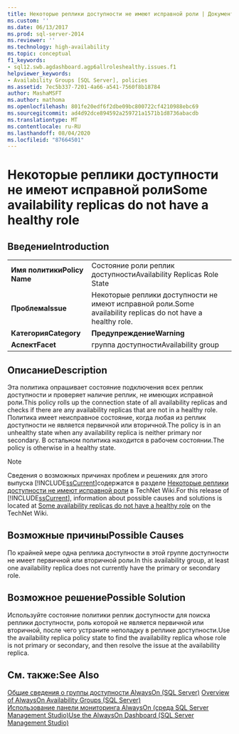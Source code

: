 ```yaml
---
title: Некоторые реплики доступности не имеют исправной роли | Документы Майкрософт
ms.custom: ''
ms.date: 06/13/2017
ms.prod: sql-server-2014
ms.reviewer: ''
ms.technology: high-availability
ms.topic: conceptual
f1_keywords:
- sql12.swb.agdashboard.agp6allroleshealthy.issues.f1
helpviewer_keywords:
- Availability Groups [SQL Server], policies
ms.assetid: 7ec5b337-7201-4a66-a541-7560f8b18784
author: MashaMSFT
ms.author: mathoma
ms.openlocfilehash: 801fe20edf6f2dbe09bc800722cf4210988ebc69
ms.sourcegitcommit: ad4d92dce894592a259721a1571b1d8736abacdb
ms.translationtype: MT
ms.contentlocale: ru-RU
ms.lasthandoff: 08/04/2020
ms.locfileid: "87664501"
---
```

# <a name="some-availability-replicas-do-not-have-a-healthy-role"></a><span data-ttu-id="50fb5-102">Некоторые реплики доступности не имеют исправной роли</span><span class="sxs-lookup"><span data-stu-id="50fb5-102">Some availability replicas do not have a healthy role</span></span>
    
## <a name="introduction"></a><span data-ttu-id="50fb5-103">Введение</span><span class="sxs-lookup"><span data-stu-id="50fb5-103">Introduction</span></span>  
  
|||  
|-|-|  
|<span data-ttu-id="50fb5-104">**Имя политики**</span><span class="sxs-lookup"><span data-stu-id="50fb5-104">**Policy Name**</span></span>|<span data-ttu-id="50fb5-105">Состояние роли реплик доступности</span><span class="sxs-lookup"><span data-stu-id="50fb5-105">Availability Replicas Role State</span></span>|  
|<span data-ttu-id="50fb5-106">**Проблема**</span><span class="sxs-lookup"><span data-stu-id="50fb5-106">**Issue**</span></span>|<span data-ttu-id="50fb5-107">Некоторые реплики доступности не имеют исправной роли.</span><span class="sxs-lookup"><span data-stu-id="50fb5-107">Some availability replicas do not have a healthy role.</span></span>|  
|<span data-ttu-id="50fb5-108">**Категория**</span><span class="sxs-lookup"><span data-stu-id="50fb5-108">**Category**</span></span>|<span data-ttu-id="50fb5-109">**Предупреждение**</span><span class="sxs-lookup"><span data-stu-id="50fb5-109">**Warning**</span></span>|  
|<span data-ttu-id="50fb5-110">**Аспект**</span><span class="sxs-lookup"><span data-stu-id="50fb5-110">**Facet**</span></span>|<span data-ttu-id="50fb5-111">группа доступности</span><span class="sxs-lookup"><span data-stu-id="50fb5-111">Availability group</span></span>|  
  
## <a name="description"></a><span data-ttu-id="50fb5-112">Описание</span><span class="sxs-lookup"><span data-stu-id="50fb5-112">Description</span></span>  
 <span data-ttu-id="50fb5-113">Эта политика опрашивает состояние подключения всех реплик доступности и проверяет наличие реплик, не имеющих исправной роли.</span><span class="sxs-lookup"><span data-stu-id="50fb5-113">This policy rolls up the connection state of all availability replicas and checks if there are any availability replicas that are not in a healthy role.</span></span> <span data-ttu-id="50fb5-114">Политика имеет неисправное состояние, когда любая из реплик доступности не является первичной или вторичной.</span><span class="sxs-lookup"><span data-stu-id="50fb5-114">The policy is in an unhealthy state when any availability replica is neither primary nor secondary.</span></span> <span data-ttu-id="50fb5-115">В остальном политика находится в рабочем состоянии.</span><span class="sxs-lookup"><span data-stu-id="50fb5-115">The policy is otherwise in a healthy state.</span></span>  
  
> [!NOTE]  
>  <span data-ttu-id="50fb5-116">Сведения о возможных причинах проблем и решениях для этого выпуска [!INCLUDE[ssCurrent](../../../includes/sscurrent-md.md)]содержатся в разделе [Некоторые реплики доступности не имеют исправной роли](https://go.microsoft.com/fwlink/p/?LinkId=220854) в TechNet Wiki.</span><span class="sxs-lookup"><span data-stu-id="50fb5-116">For this release of [!INCLUDE[ssCurrent](../../../includes/sscurrent-md.md)], information about possible causes and solutions is located at [Some availability replicas do not have a healthy role](https://go.microsoft.com/fwlink/p/?LinkId=220854) on the TechNet Wiki.</span></span>  
  
## <a name="possible-causes"></a><span data-ttu-id="50fb5-117">Возможные причины</span><span class="sxs-lookup"><span data-stu-id="50fb5-117">Possible Causes</span></span>  
 <span data-ttu-id="50fb5-118">По крайней мере одна реплика доступности в этой группе доступности не имеет первичной или вторичной роли.</span><span class="sxs-lookup"><span data-stu-id="50fb5-118">In this availability group, at least one availability replica does not currently have the primary or secondary role.</span></span>  
  
## <a name="possible-solution"></a><span data-ttu-id="50fb5-119">Возможное решение</span><span class="sxs-lookup"><span data-stu-id="50fb5-119">Possible Solution</span></span>  
 <span data-ttu-id="50fb5-120">Используйте состояние политики реплик доступности для поиска реплики доступности, роль которой не является первичной или вторичной, после чего устраните неполадку в реплике доступности.</span><span class="sxs-lookup"><span data-stu-id="50fb5-120">Use the availability replica policy state to find the availability replica whose role is not primary or secondary, and then resolve the issue at the availability replica.</span></span>  
  
## <a name="see-also"></a><span data-ttu-id="50fb5-121">См. также:</span><span class="sxs-lookup"><span data-stu-id="50fb5-121">See Also</span></span>  
 <span data-ttu-id="50fb5-122">[Общие сведения о группы доступности AlwaysOn &#40;SQL Server&#41;](overview-of-always-on-availability-groups-sql-server.md) </span><span class="sxs-lookup"><span data-stu-id="50fb5-122">[Overview of AlwaysOn Availability Groups &#40;SQL Server&#41;](overview-of-always-on-availability-groups-sql-server.md) </span></span>  
 [<span data-ttu-id="50fb5-123">Использование панели мониторинга AlwaysOn (среда SQL Server Management Studio)</span><span class="sxs-lookup"><span data-stu-id="50fb5-123">Use the AlwaysOn Dashboard &#40;SQL Server Management Studio&#41;</span></span>](use-the-always-on-dashboard-sql-server-management-studio.md)  
  
  
